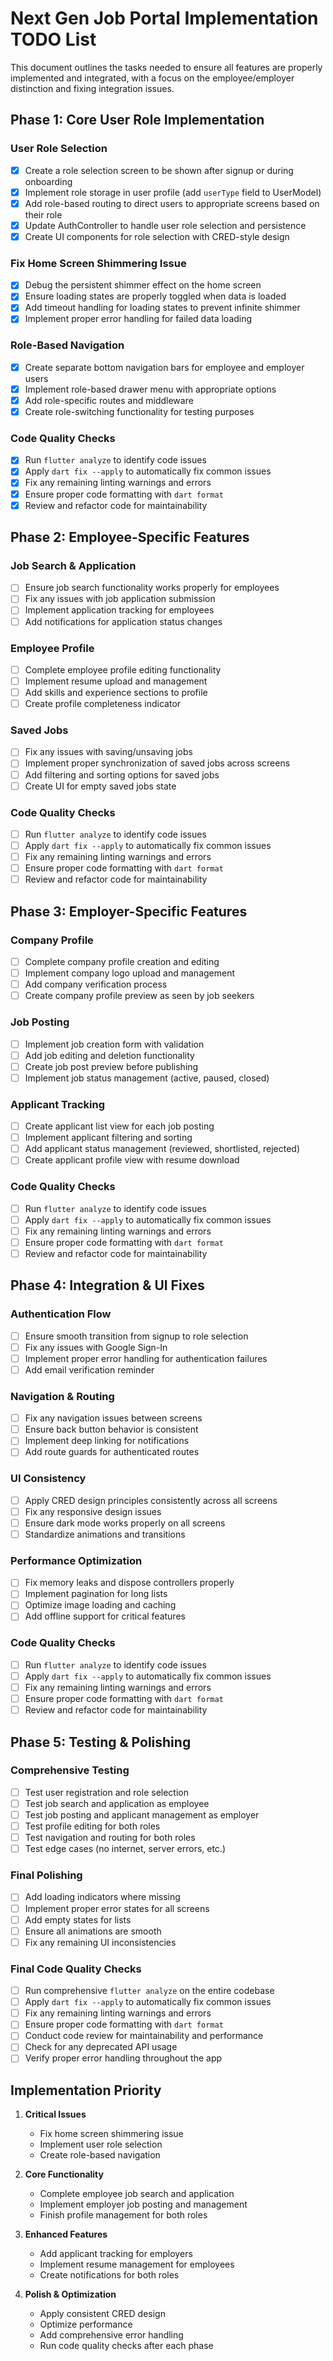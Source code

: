 # Next Gen Job Portal Implementation TODO List

This document outlines the tasks needed to ensure all features are properly implemented and integrated, with a focus on the employee/employer distinction and fixing integration issues.

## Phase 1: Core User Role Implementation

### User Role Selection
- [x] Create a role selection screen to be shown after signup or during onboarding
- [x] Implement role storage in user profile (add `userType` field to UserModel)
- [x] Add role-based routing to direct users to appropriate screens based on their role
- [x] Update AuthController to handle user role selection and persistence
- [x] Create UI components for role selection with CRED-style design

### Fix Home Screen Shimmering Issue
- [x] Debug the persistent shimmer effect on the home screen
- [x] Ensure loading states are properly toggled when data is loaded
- [x] Add timeout handling for loading states to prevent infinite shimmer
- [x] Implement proper error handling for failed data loading

### Role-Based Navigation
- [x] Create separate bottom navigation bars for employee and employer users
- [x] Implement role-based drawer menu with appropriate options
- [x] Add role-specific routes and middleware
- [x] Create role-switching functionality for testing purposes

### Code Quality Checks
- [x] Run `flutter analyze` to identify code issues
- [x] Apply `dart fix --apply` to automatically fix common issues
- [x] Fix any remaining linting warnings and errors
- [x] Ensure proper code formatting with `dart format`
- [x] Review and refactor code for maintainability

## Phase 2: Employee-Specific Features

### Job Search & Application
- [ ] Ensure job search functionality works properly for employees
- [ ] Fix any issues with job application submission
- [ ] Implement application tracking for employees
- [ ] Add notifications for application status changes

### Employee Profile
- [ ] Complete employee profile editing functionality
- [ ] Implement resume upload and management
- [ ] Add skills and experience sections to profile
- [ ] Create profile completeness indicator

### Saved Jobs
- [ ] Fix any issues with saving/unsaving jobs
- [ ] Implement proper synchronization of saved jobs across screens
- [ ] Add filtering and sorting options for saved jobs
- [ ] Create UI for empty saved jobs state

### Code Quality Checks
- [ ] Run `flutter analyze` to identify code issues
- [ ] Apply `dart fix --apply` to automatically fix common issues
- [ ] Fix any remaining linting warnings and errors
- [ ] Ensure proper code formatting with `dart format`
- [ ] Review and refactor code for maintainability

## Phase 3: Employer-Specific Features

### Company Profile
- [ ] Complete company profile creation and editing
- [ ] Implement company logo upload and management
- [ ] Add company verification process
- [ ] Create company profile preview as seen by job seekers

### Job Posting
- [ ] Implement job creation form with validation
- [ ] Add job editing and deletion functionality
- [ ] Create job post preview before publishing
- [ ] Implement job status management (active, paused, closed)

### Applicant Tracking
- [ ] Create applicant list view for each job posting
- [ ] Implement applicant filtering and sorting
- [ ] Add applicant status management (reviewed, shortlisted, rejected)
- [ ] Create applicant profile view with resume download

### Code Quality Checks
- [ ] Run `flutter analyze` to identify code issues
- [ ] Apply `dart fix --apply` to automatically fix common issues
- [ ] Fix any remaining linting warnings and errors
- [ ] Ensure proper code formatting with `dart format`
- [ ] Review and refactor code for maintainability

## Phase 4: Integration & UI Fixes

### Authentication Flow
- [ ] Ensure smooth transition from signup to role selection
- [ ] Fix any issues with Google Sign-In
- [ ] Implement proper error handling for authentication failures
- [ ] Add email verification reminder

### Navigation & Routing
- [ ] Fix any navigation issues between screens
- [ ] Ensure back button behavior is consistent
- [ ] Implement deep linking for notifications
- [ ] Add route guards for authenticated routes

### UI Consistency
- [ ] Apply CRED design principles consistently across all screens
- [ ] Fix any responsive design issues
- [ ] Ensure dark mode works properly on all screens
- [ ] Standardize animations and transitions

### Performance Optimization
- [ ] Fix memory leaks and dispose controllers properly
- [ ] Implement pagination for long lists
- [ ] Optimize image loading and caching
- [ ] Add offline support for critical features

### Code Quality Checks
- [ ] Run `flutter analyze` to identify code issues
- [ ] Apply `dart fix --apply` to automatically fix common issues
- [ ] Fix any remaining linting warnings and errors
- [ ] Ensure proper code formatting with `dart format`
- [ ] Review and refactor code for maintainability

## Phase 5: Testing & Polishing

### Comprehensive Testing
- [ ] Test user registration and role selection
- [ ] Test job search and application as employee
- [ ] Test job posting and applicant management as employer
- [ ] Test profile editing for both roles
- [ ] Test navigation and routing for both roles
- [ ] Test edge cases (no internet, server errors, etc.)

### Final Polishing
- [ ] Add loading indicators where missing
- [ ] Implement proper error states for all screens
- [ ] Add empty states for lists
- [ ] Ensure all animations are smooth
- [ ] Fix any remaining UI inconsistencies

### Final Code Quality Checks
- [ ] Run comprehensive `flutter analyze` on the entire codebase
- [ ] Apply `dart fix --apply` to automatically fix common issues
- [ ] Fix any remaining linting warnings and errors
- [ ] Ensure proper code formatting with `dart format`
- [ ] Conduct code review for maintainability and performance
- [ ] Check for any deprecated API usage
- [ ] Verify proper error handling throughout the app

## Implementation Priority

1. **Critical Issues**
   - Fix home screen shimmering issue
   - Implement user role selection
   - Create role-based navigation

2. **Core Functionality**
   - Complete employee job search and application
   - Implement employer job posting and management
   - Finish profile management for both roles

3. **Enhanced Features**
   - Add applicant tracking for employers
   - Implement resume management for employees
   - Create notifications for both roles

4. **Polish & Optimization**
   - Apply consistent CRED design
   - Optimize performance
   - Add comprehensive error handling
   - Run code quality checks after each phase
